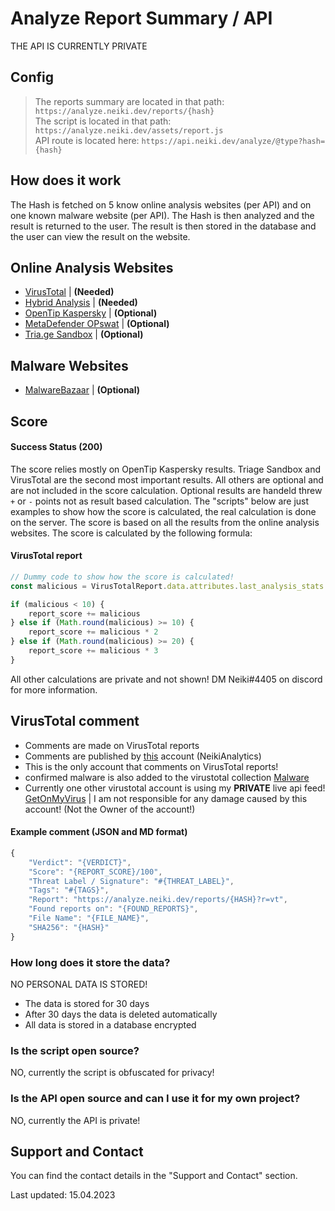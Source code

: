 # Analyze Report Summary / API

<p class="tip">THE API IS CURRENTLY PRIVATE</p>

## Config

  > The reports summary are located in that path: `https://analyze.neiki.dev/reports/{hash}` <br>
  > The script is located in that path: `https://analyze.neiki.dev/assets/report.js` <br>
  > API route is located here: `https://api.neiki.dev/analyze/@type?hash={hash}`

## How does it work

The Hash is fetched on 5 know online analysis websites (per API) and on one known malware website (per API). The Hash is then analyzed and the result is returned to the user. The result is then stored in the database and the user can view the result on the website.

## Online Analysis Websites

* [VirusTotal](https://www.virustotal.com/gui/home/upload) | **(Needed)**
* [Hybrid Analysis](https://www.hybrid-analysis.com/) | **(Needed)**
* [OpenTip Kaspersky](https://opentip.kaspersky.com/) | **(Optional)**
* [MetaDefender OPswat](https://metadefender.opswat.com/) | **(Optional)**
* [Tria.ge Sandbox](https://tria.ge/) | **(Optional)**

## Malware Websites

* [MalwareBazaar](https://bazaar.abuse.ch/browse/) | **(Optional)**

## Score

#### Success Status (200)

The score relies mostly on OpenTip Kaspersky results.
Triage Sandbox and VirusTotal are the second most important results.
All others are optional and are not included in the score calculation.
Optional results are handeld threw `+` or `-` points not as result based calculation.
The "scripts" below are just examples to show how the score is calculated, the real calculation is done on the server.
The score is based on all the results from the online analysis websites. The score is calculated by the following formula:

#### VirusTotal report

```js
// Dummy code to show how the score is calculated!
const malicious = VirusTotalReport.data.attributes.last_analysis_stats.malicious

if (malicious < 10) {
    report_score += malicious
} else if (Math.round(malicious) >= 10) {
    report_score += malicious * 2
} else if (Math.round(malicious) >= 20) {
    report_score += malicious * 3
}
```

<p class="warn"> All other calculations are private and not shown! DM Neiki#4405 on discord for more information. </p>

## VirusTotal comment

* Comments are made on VirusTotal reports
* Comments are published by [this](https://www.virustotal.com/gui/user/NeikiAnalytics) account (NeikiAnalytics)
* This is the only account that comments on VirusTotal reports!
* confirmed malware is also added to the virustotal collection [Malware](https://www.virustotal.com/gui/collection/e8b07232ca57df01f81a2b5d485ad0016ffaff9bf834aaf7d1a565f93b616e0a)
* Currently one other virustotal account is using my **PRIVATE** live api feed! [GetOnMyVirus](https://www.virustotal.com/gui/user/GetOnMyVirus/comments) | I am not responsible for any damage caused by this account! (Not the Owner of the account!)

#### Example comment (JSON and MD format)

```js
{
    "Verdict": "{VERDICT}",
    "Score": "{REPORT_SCORE}/100",
    "Threat Label / Signature": "#{THREAT_LABEL}",
    "Tags": "#{TAGS}",
    "Report": "https://analyze.neiki.dev/reports/{HASH}?r=vt",
    "Found reports on": "{FOUND_REPORTS}",
    "File Name": "{FILE_NAME}",
    "SHA256": "{HASH}"
}
```

### How long does it store the data?
  <p class="warn"> NO PERSONAL DATA IS STORED! </p>

* The data is stored for 30 days
* After 30 days the data is deleted automatically
* All data is stored in a database encrypted

### Is the script open source? 
  <p class="warn"> NO, currently the script is obfuscated for privacy! </p>

### Is the API open source and can I use it for my own project? 
  <p class="warn"> NO, currently the API is private! </p>

## Support and Contact
You can find the contact details in the "Support and Contact" section.

<p class="warn"> Last updated: 15.04.2023 </p>
